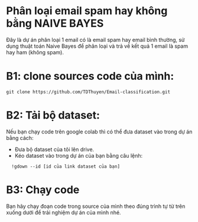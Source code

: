 # Phân loại email spam hay không bằng NAIVE BAYES
Đây là dự án phân loại 1 email có là email spam hay email bình thường, sử dụng thuật toán Naive Bayes để phân loại và trả về kết quả 1 email là spam hay ham (không spam). 
# B1: clone sources code của mình: 
```
git clone https://github.com/TDThuyen/Email-classification.git
```
# B2: Tải bộ dataset: 
Nếu bạn chạy code trên google colab thì có thể đưa dataset vào trong dự án bằng cách: 
- Đưa bộ dataset của tôi lên drive. 
- Kéo dataset vào trong dự án của bạn bằng câu lệnh:
```
  !gdown --id [id của link dataset của bạn]
```
# B3: Chạy code
Bạn hãy chạy đoạn code trong source của mình theo đúng trình tự từ trên xuống dưới để trải nghiệm dự án của mình nhé.

